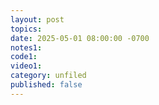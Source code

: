 ```yaml
---
layout: post
topics: 
date: 2025-05-01 08:00:00 -0700
notes1: 
code1: 
video1: 
category: unfiled
published: false
---
```

